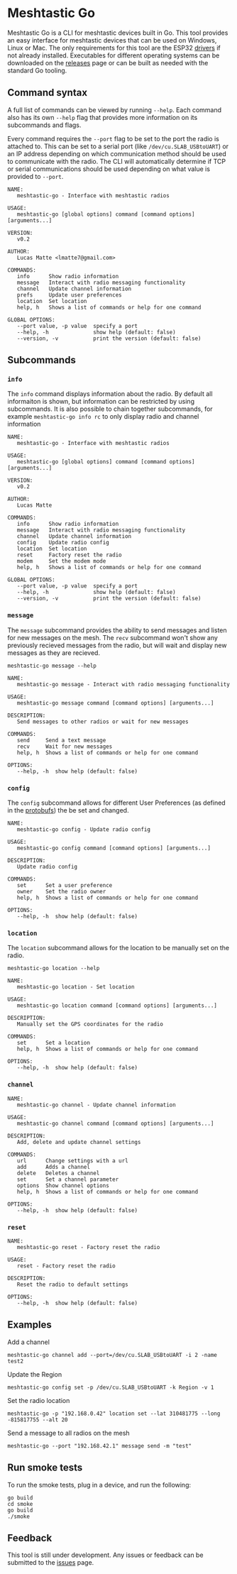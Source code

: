 # Meshtastic Go

Meshtastic Go is a CLI for meshtastic devices built in Go. This tool provides an easy interface for meshtastic devices that can be used on Windows, Linux or Mac. The only requirements for this tool are the ESP32 [drivers](https://www.silabs.com/developers/usb-to-uart-bridge-vcp-drivers) if not already installed. Executables for different operating systems can be downloaded on the [releases](https://github.com/lmatte7/meshtastic-go/releases) page or can be built as needed with the standard Go tooling.

## Command syntax

A full list of commands can be viewed by running `--help`. Each command also has its own `--help` flag that provides more information on its subcommands and flags.

Every command requires the `--port` flag to be set to the port the radio is attached to. This can be set to a serial port (like `/dev/cu.SLAB_USBtoUART`) or an IP address depending on which communication method should be used to communicate with the radio. The CLI will automatically determine if TCP or serial communications should be used depending on what value is provided to `--port`.

```
NAME:
   meshtastic-go - Interface with meshtastic radios

USAGE:
   meshtastic-go [global options] command [command options] [arguments...]

VERSION:
   v0.2

AUTHOR:
   Lucas Matte <lmatte7@gmail.com>

COMMANDS:
   info      Show radio information
   message   Interact with radio messaging functionality
   channel   Update channel information
   prefs     Update user preferences
   location  Set location
   help, h   Shows a list of commands or help for one command

GLOBAL OPTIONS:
   --port value, -p value  specify a port
   --help, -h              show help (default: false)
   --version, -v           print the version (default: false)
```

## Subcommands

### `info`

The `info` command displays information about the radio. By default all informaiton is shown, but information can be restricted by using subcommands. It is also possible to chain together subcommands, for example `meshtastic-go info rc` to only display radio and channel information

```
NAME:
   meshtastic-go - Interface with meshtastic radios

USAGE:
   meshtastic-go [global options] command [command options] [arguments...]

VERSION:
   v0.2

AUTHOR:
   Lucas Matte

COMMANDS:
   info      Show radio information
   message   Interact with radio messaging functionality
   channel   Update channel information
   config    Update radio config
   location  Set location
   reset     Factory reset the radio
   modem     Set the modem mode
   help, h   Shows a list of commands or help for one command

GLOBAL OPTIONS:
   --port value, -p value  specify a port
   --help, -h              show help (default: false)
   --version, -v           print the version (default: false)
```

### `message`

The `message` subcommand provides the ability to send messages and listen for new messages on the mesh. The `recv` subcommand won't show any previously recieved messages from the radio, but will wait and display new messages as they are recieved.

```
meshtastic-go message --help

NAME:
   meshtastic-go message - Interact with radio messaging functionality

USAGE:
   meshtastic-go message command [command options] [arguments...]

DESCRIPTION:
   Send messages to other radios or wait for new messages

COMMANDS:
   send     Send a text message
   recv     Wait for new messages
   help, h  Shows a list of commands or help for one command

OPTIONS:
   --help, -h  show help (default: false)
```

### `config`

The `config` subcommand allows for different User Preferences (as defined in the [protobufs](https://github.com/lmatte7/goMesh/blob/6199a9555f0777b6f21456a1f5d1390bd324ba57/github.com/meshtastic/gomeshproto/radioconfig.pb.go#L422)) the be set and changed.

```
NAME:
   meshtastic-go config - Update radio config

USAGE:
   meshtastic-go config command [command options] [arguments...]

DESCRIPTION:
   Update radio config

COMMANDS:
   set      Set a user preference
   owner    Set the radio owner
   help, h  Shows a list of commands or help for one command

OPTIONS:
   --help, -h  show help (default: false)
```

### `location`

The `location` subcommand allows for the location to be manually set on the radio.

```
meshtastic-go location --help

NAME:
   meshtastic-go location - Set location

USAGE:
   meshtastic-go location command [command options] [arguments...]

DESCRIPTION:
   Manually set the GPS coordinates for the radio

COMMANDS:
   set      Set a location
   help, h  Shows a list of commands or help for one command

OPTIONS:
   --help, -h  show help (default: false)
```

### `channel`  
```
NAME:
   meshtastic-go channel - Update channel information

USAGE:
   meshtastic-go channel command [command options] [arguments...]

DESCRIPTION:
   Add, delete and update channel settings

COMMANDS:
   url      Change settings with a url
   add      Adds a channel
   delete   Deletes a channel
   set      Set a channel parameter
   options  Show channel options
   help, h  Shows a list of commands or help for one command

OPTIONS:
   --help, -h  show help (default: false)
   ```


### `reset`
```
NAME:
   meshtastic-go reset - Factory reset the radio

USAGE:
   reset - Factory reset the radio

DESCRIPTION:
   Reset the radio to default settings

OPTIONS:
   --help, -h  show help (default: false)
   ```

## Examples

Add a channel

```
meshtastic-go channel add --port=/dev/cu.SLAB_USBtoUART -i 2 -name test2
```

Update the Region

```
meshtastic-go config set -p /dev/cu.SLAB_USBtoUART -k Region -v 1
```

Set the radio location

```
meshtastic-go -p "192.168.0.42" location set --lat 310481775 --long -815817755 --alt 20
```

Send a message to all radios on the mesh

```
meshtastic-go --port "192.168.42.1" message send -m "test"
```

## Run smoke tests

To run the smoke tests, plug in a device, and run the following:

```
go build
cd smoke
go build
./smoke
```


## Feedback

This tool is still under development. Any issues or feedback can be submitted to the [issues](https://github.com/lmatte7/meshtastic-go/issues) page.

